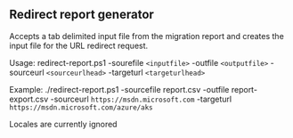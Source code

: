 ## Redirect report generator 

Accepts a tab delimited input file from the migration report and creates the input file for the 
URL redirect request.

Usage: redirect-report.ps1 -sourefile `<inputfile>` -outfile `<outputfile>` -sourceurl `<sourceurlhead>` -targeturl `<targeturlhead>`

Example: ./redirect-report.ps1 -sourcefile report.csv -outfile report-export.csv -sourceurl `https://msdn.microsoft.com` -targeturl `https://msdn.microsoft.com/azure/aks`

Locales are currently ignored
